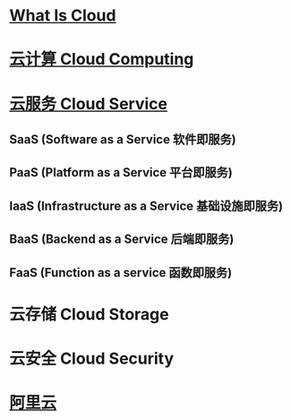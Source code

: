 # [What Is Cloud](WhatIs.md)

# [云计算 Cloud Computing](CloudComputing/README.md)

# [云服务 Cloud Service](CloudService/README.md)
## SaaS (Software as a Service 软件即服务)
## PaaS (Platform as a Service 平台即服务)
## IaaS (Infrastructure as a Service 基础设施即服务)

## BaaS (Backend as a Service 后端即服务)
## FaaS (Function as a service 函数即服务)

# 云存储 Cloud Storage

# 云安全 Cloud Security

# [阿里云](AliYun/README.md)

